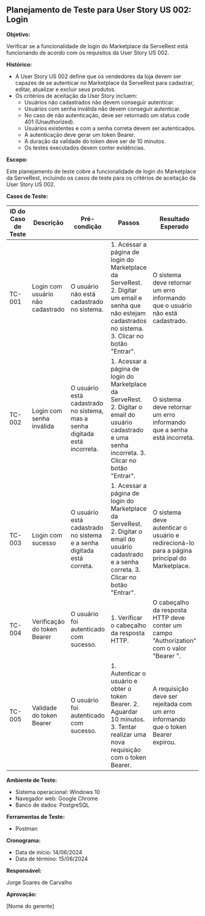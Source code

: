 ## Planejamento de Teste para User Story US 002: Login

**Objetivo:**

Verificar se a funcionalidade de login do Marketplace da ServeRest está funcionando de acordo com os requisitos da User Story US 002.

**Histórico:**

* A User Story US 002 define que os vendedores da loja devem ser capazes de se autenticar no Marketplace da ServeRest para cadastrar, editar, atualizar e excluir seus produtos.
* Os critérios de aceitação da User Story incluem:
    * Usuários não cadastrados não devem conseguir autenticar.
    * Usuários com senha inválida não devem conseguir autenticar.
    * No caso de não autenticação, deve ser retornado um status code 401 (Unauthorized).
    * Usuários existentes e com a senha correta devem ser autenticados.
    * A autenticação deve gerar um token Bearer.
    * A duração da validade do token deve ser de 10 minutos.
    * Os testes executados devem conter evidências.

**Escopo:**

Este planejamento de teste cobre a funcionalidade de login do Marketplace da ServeRest, incluindo os casos de teste para os critérios de aceitação da User Story US 002.

**Casos de Teste:**

| ID do Caso de Teste | Descrição | Pré-condição | Passos | Resultado Esperado | Automatizar | |
|---|---|---|---|---|---|---|
| TC-001 | Login com usuário não cadastrado | O usuário não está cadastrado no sistema. | 1. Acessar a página de login do Marketplace da ServeRest. 2. Digitar um email e senha que não estejam cadastrados no sistema. 3. Clicar no botão "Entrar". | O sistema deve retornar um erro informando que o usuário não está cadastrado. |  ✔ | |
| TC-002 | Login com senha inválida | O usuário está cadastrado no sistema, mas a senha digitada está incorreta. | 1. Acessar a página de login do Marketplace da ServeRest. 2. Digitar o email do usuário cadastrado e uma senha incorreta. 3. Clicar no botão "Entrar". | O sistema deve retornar um erro informando que a senha está incorreta. | | |
| TC-003 | Login com sucesso | O usuário está cadastrado no sistema e a senha digitada está correta. | 1. Acessar a página de login do Marketplace da ServeRest. 2. Digitar o email do usuário cadastrado e a senha correta. 3. Clicar no botão "Entrar". | O sistema deve autenticar o usuário e redirecioná-lo para a página principal do Marketplace. | | |
| TC-004 | Verificação do token Bearer | O usuário foi autenticado com sucesso. | 1. Verificar o cabeçalho da resposta HTTP. | O cabeçalho da resposta HTTP deve conter um campo "Authorization" com o valor "Bearer <token>". | ✔| |
| TC-005 | Validade do token Bearer | O usuário foi autenticado com sucesso. | 1. Autenticar o usuário e obter o token Bearer. 2. Aguardar 10 minutos. 3. Tentar realizar uma nova requisição com o token Bearer. | A requisição deve ser rejeitada com um erro informando que o token Bearer expirou. | | |

**Ambiente de Teste:**

* Sistema operacional: Windows 10
* Navegador web: Google Chrome
* Banco de dados: PostgreSQL

**Ferramentas de Teste:**

* Postman

**Cronograma:**

* Data de início: 14/06/2024
* Data de término: 15/06/2024

**Responsável:**

Jorge Soares de Carvalho

**Aprovação:**

[Nome do gerente]